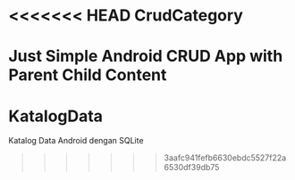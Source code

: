<<<<<<< HEAD
CrudCategory
============

Just Simple Android CRUD App with Parent Child Content
=======
KatalogData
===========

Katalog Data Android dengan SQLite
>>>>>>> 3aafc941fefb6630ebdc5527f22a6530df39db75
